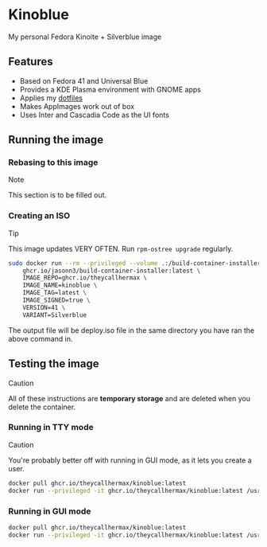 # Kinoblue

My personal Fedora Kinoite + Silverblue image

## Features

- Based on Fedora 41 and Universal Blue
- Provides a KDE Plasma environment with GNOME apps
- Applies my [dotfiles](https://git.gay/max/dotfiles)
- Makes AppImages work out of box
- Uses Inter and Cascadia Code as the UI fonts

## Running the image

### Rebasing to this image

> [!NOTE]
> 
> This section is to be filled out.

### Creating an ISO

> [!TIP]
> 
> This image updates VERY OFTEN. Run `rpm-ostree upgrade` regularly.

```sh
sudo docker run --rm --privileged --volume .:/build-container-installer/build --security-opt label=disable --pull=newer \
    ghcr.io/jasonn3/build-container-installer:latest \
    IMAGE_REPO=ghcr.io/theycallhermax \
    IMAGE_NAME=kinoblue \
    IMAGE_TAG=latest \
    IMAGE_SIGNED=true \
    VERSION=41 \
    VARIANT=Silverblue
```

The output file will be deploy.iso file in the same directory you have ran the above command in.

## Testing the image

> [!CAUTION]
> 
> All of these instructions are **temporary storage** and are deleted when you delete the container.

### Running in TTY mode

> [!CAUTION]
> 
> You're probably better off with running in GUI mode, as it lets you create a user.

```sh
docker pull ghcr.io/theycallhermax/kinoblue:latest
docker run --privileged -it ghcr.io/theycallhermax/kinoblue:latest /usr/lib/systemd/systemd rhgb --system --run-level 3
```

### Running in GUI mode

```sh
docker pull ghcr.io/theycallhermax/kinoblue:latest
docker run --privileged -it ghcr.io/theycallhermax/kinoblue:latest /usr/lib/systemd/systemd rhgb --system
```
